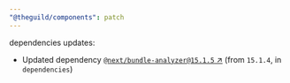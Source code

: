 ```yaml
---
"@theguild/components": patch
---
```

dependencies updates:
  - Updated dependency [`@next/bundle-analyzer@15.1.5` ↗︎](https://www.npmjs.com/package/@next/bundle-analyzer/v/15.1.5) (from `15.1.4`, in `dependencies`)
